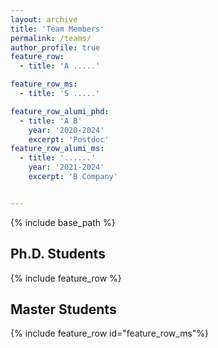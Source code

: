```yaml
---
layout: archive
title: 'Team Members'
permalink: /teams/
author_profile: true
feature_row:
  - title: 'A .....'

feature_row_ms:
  - title: 'S .....'

feature_row_alumi_phd:
  - title: 'A B'
    year: '2020-2024'
    excerpt: 'Postdoc'
feature_row_alumi_ms:
  - title: '......'
    year: '2021-2024'
    excerpt: 'B Company'


---
```


{% include base_path %}

## Ph.D. Students

{% include feature_row %}

## Master Students

{% include feature_row id="feature_row_ms"%}

